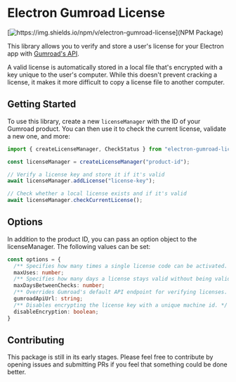 # Electron Gumroad License

[![https://img.shields.io/npm/v/electron-gumroad-license](NPM Package)](https://npmjs.com/package/electron-gumroad-license)

This library allows you to verify and store a user's license for your Electron
app with [Gumroad's API](https://help.gumroad.com/article/76-license-keys).

A valid license is automatically stored in a local file that's encrypted with a
key unique to the user's computer. While this doesn't prevent cracking a
license, it makes it more difficult to copy a license file to another computer.

## Getting Started

To use this library, create a new `licenseManager` with the ID of your Gumroad
product. You can then use it to check the current license, validate a new one,
and more:

```ts
import { createLicenseManager, CheckStatus } from "electron-gumroad-license";

const licenseManager = createLicenseManager("product-id");

// Verify a license key and store it if it's valid
await licenseManager.addLicense("license-key");

// Check whether a local license exists and if it's valid
await licenseManager.checkCurrentLicense();
```

## Options

In addition to the product ID, you can pass an option object to the
licenseManager. The following values can be set:

```ts
const options = {
  /** Specifies how many times a single license code can be activated. Default: unlimited. */
  maxUses: number;
  /** Specifies how many days a license stays valid without being validated. Default: unlimited. */
  maxDaysBetweenChecks: number;
  /** Overrides Gumroad's default API endpoint for verifying licenses. */
  gumroadApiUrl: string;
  /** Disables encrypting the license key with a unique machine id. */
  disableEncryption: boolean;
}
```

## Contributing

This package is still in its early stages. Please feel free to contribute by
opening issues and submitting PRs if you feel that something could be done
better.

